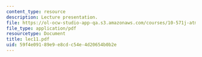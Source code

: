 ```yaml
---
content_type: resource
description: Lecture presentation.
file: https://ol-ocw-studio-app-qa.s3.amazonaws.com/courses/10-571j-atmospheric-physics-and-chemistry-spring-2006/59f4e09189e9e8cdc54e4d20654b0b2e_lec11.pdf
file_type: application/pdf
resourcetype: Document
title: lec11.pdf
uid: 59f4e091-89e9-e8cd-c54e-4d20654b0b2e
---
```

